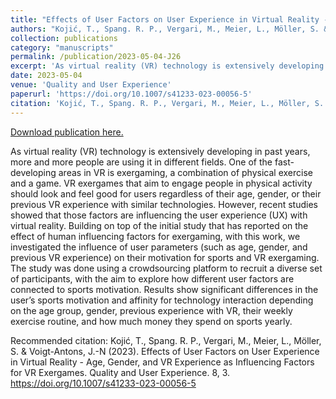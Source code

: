 ```yaml
---
title: "Effects of User Factors on User Experience in Virtual Reality - Age, Gender, and VR Experience as Influencing Factors for VR Exergames"
authors: "Kojić, T., Spang. R. P., Vergari, M., Meier, L., Möller, S. & Voigt-Antons, J.-N"
collection: publications
category: "manuscripts"
permalink: /publication/2023-05-04-J26
excerpt: 'As virtual reality (VR) technology is extensively developing in past years, more and more people are using it in different fields. One of the fast-developing areas in VR is exergaming, a combination of physical exercise and a game. VR exergames that aim to engage people in physical activity should look and feel good for users regardless of their age, gender, or their previous VR experience with similar technologies. However, recent studies showed that those factors are influencing the user experience (UX) with virtual reality. Building on top of the initial study that has reported on the effect of human influencing factors for exergaming, with this work, we investigated the influence of user parameters (such as age, gender, and previous VR experience) on their motivation for sports and VR exergaming. The study was done using a crowdsourcing platform to recruit a diverse set of participants, with the aim to explore how different user factors are connected to sports motivation. Results show significant differences in the user’s sports motivation and affinity for technology interaction depending on the age group, gender, previous experience with VR, their weekly exercise routine, and how much money they spend on sports yearly.'
date: 2023-05-04
venue: 'Quality and User Experience'
paperurl: 'https://doi.org/10.1007/s41233-023-00056-5'
citation: 'Kojić, T., Spang. R. P., Vergari, M., Meier, L., Möller, S. &amp; Voigt-Antons, J.-N (2023). Effects of User Factors on User Experience in Virtual Reality - Age, Gender, and VR Experience as Influencing Factors for VR Exergames. Quality and User Experience. 8, 3. https://doi.org/10.1007/s41233-023-00056-5 '
---
```


<a href='https://doi.org/10.1007/s41233-023-00056-5'>Download publication here.</a>

As virtual reality (VR) technology is extensively developing in past years, more and more people are using it in different fields. One of the fast-developing areas in VR is exergaming, a combination of physical exercise and a game. VR exergames that aim to engage people in physical activity should look and feel good for users regardless of their age, gender, or their previous VR experience with similar technologies. However, recent studies showed that those factors are influencing the user experience (UX) with virtual reality. Building on top of the initial study that has reported on the effect of human influencing factors for exergaming, with this work, we investigated the influence of user parameters (such as age, gender, and previous VR experience) on their motivation for sports and VR exergaming. The study was done using a crowdsourcing platform to recruit a diverse set of participants, with the aim to explore how different user factors are connected to sports motivation. Results show significant differences in the user’s sports motivation and affinity for technology interaction depending on the age group, gender, previous experience with VR, their weekly exercise routine, and how much money they spend on sports yearly.

Recommended citation: Kojić, T., Spang. R. P., Vergari, M., Meier, L., Möller, S. & Voigt-Antons, J.-N (2023). Effects of User Factors on User Experience in Virtual Reality - Age, Gender, and VR Experience as Influencing Factors for VR Exergames. Quality and User Experience. 8, 3. https://doi.org/10.1007/s41233-023-00056-5 